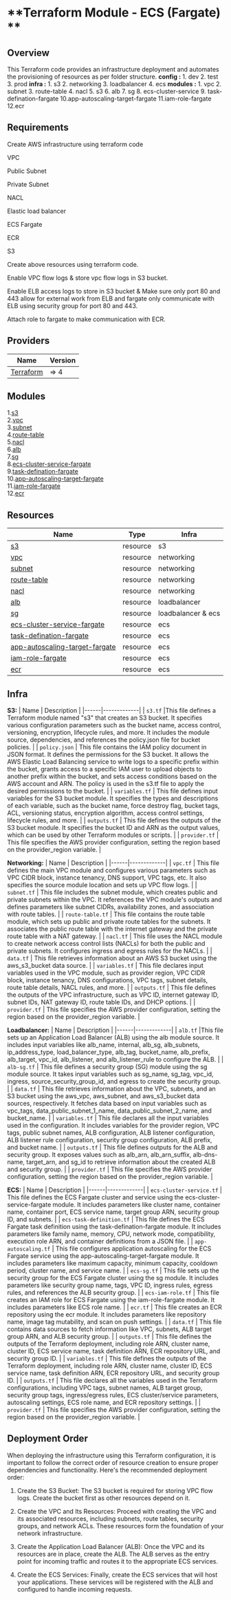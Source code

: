 <!-- BEGIN_TF_DOCS -->

# **Terraform Module - ECS (Fargate) **

## **__Overview__**

This Terraform code provides an infrastructure deployment and automates the provisioning of resources as per folder structure.
**config :**  1. dev
              2. test
              3. prod
**infra :**   1. s3
              2. networking
              3. loadbalancer
              4. ecs
**modules :** 1. vpc
              2. subnet
              3. route-table
              4. nacl
              5. s3
              6. alb
              7. sg
              8. ecs-cluster-service
              9. task-defination-fargate
              10.app-autoscaling-target-fargate
              11.iam-role-fargate
              12.ecr

## **Requirements**

Create AWS infrastructure using terraform code

VPC

Public Subnet 

Private Subnet

NACL

Elastic load balancer

ECS Fargate

ECR

S3

Create above resources using terraform code.

Enable VPC flow logs & store vpc flow logs in S3 bucket. 

Enable ELB access logs to store in S3 bucket &  Make sure only port 80 and 443 allow for external work from ELB and fargate only communicate with ELB using security group for port 80 and 443.

Attach role to fargate to make communication with ECR.


## **Providers**

| Name | Version |
|------|---------|
| <a name="provider_aws"></a> [Terraform](#provider\_aws) | => 4 |


## **Modules**
1.[s3](https://github.com/technocirrus-devops/AWS-Infrastructure-using-Terraform/tree/main/modules/s3) <br>
2.[vpc](https://github.com/technocirrus-devops/AWS-Infrastructure-using-Terraform/tree/main/modules/vpc) <br>
3.[subnet](https://github.com/technocirrus-devops/AWS-Infrastructure-using-Terraform/tree/main/modules/subnet) <br>
4.[route-table](https://github.com/technocirrus-devops/AWS-Infrastructure-using-Terraform/tree/main/modules/route-table) <br>
5.[nacl](https://github.com/technocirrus-devops/AWS-Infrastructure-using-Terraform/tree/main/modules/nacl) <br>
6.[alb](https://github.com/technocirrus-devops/AWS-Infrastructure-using-Terraform/tree/main/modules/alb) <br>
7.[sg](https://github.com/technocirrus-devops/AWS-Infrastructure-using-Terraform/tree/main/modules/sg) <br>
8.[ecs-cluster-service-fargate](https://github.com/technocirrus-devops/AWS-Infrastructure-using-Terraform/tree/main/modules/ecs-cluster-service-fargate) <br>
9.[task-defination-fargate](https://github.com/technocirrus-devops/AWS-Infrastructure-using-Terraform/tree/main/modules/task-defination-fargate) <br>
10.[app-autoscaling-target-fargate](https://github.com/technocirrus-devops/AWS-Infrastructure-using-Terraform/tree/main/modules/app-autoscaling-target-fargate) <br>
11.[iam-role-fargate](https://github.com/technocirrus-devops/AWS-Infrastructure-using-Terraform/tree/main/modules/iam-role-fargate) <br>
12.[ecr](https://github.com/technocirrus-devops/AWS-Infrastructure-using-Terraform/tree/main/modules/ecr) <br>


## **Resources**
| Name | Type | Infra |
|------|------|-------|
| [s3](https://github.com/technocirrus-devops/AWS-Infrastructure-using-Terraform/blob/main/modules/s3/main.tf) | resource | s3 |
| [vpc](https://github.com/technocirrus-devops/AWS-Infrastructure-using-Terraform/blob/main/modules/vpc/main.tf) | resource | networking |
| [subnet](https://github.com/technocirrus-devops/AWS-Infrastructure-using-Terraform/blob/main/modules/subnet/main.tf) | resource | networking |
| [route-table](https://github.com/technocirrus-devops/AWS-Infrastructure-using-Terraform/blob/main/modules/route-table/main.tf) | resource | networking |
| [nacl](https://github.com/technocirrus-devops/AWS-Infrastructure-using-Terraform/blob/main/modules/nacl/main.tf) | resource | networking |
| [alb](https://github.com/technocirrus-devops/AWS-Infrastructure-using-Terraform/blob/main/modules/alb/main.tf) | resource | loadbalancer |
| [sg](https://github.com/technocirrus-devops/AWS-Infrastructure-using-Terraform/blob/main/modules/sg/main.tf) | resource | loadbalancer & ecs |
| [ecs-cluster-service-fargate](https://github.com/technocirrus-devops/AWS-Infrastructure-using-Terraform/blob/main/modules/ecs-cluster-service-fargate/main.tf) | resource | ecs |
| [task-defination-fargate](https://github.com/technocirrus-devops/AWS-Infrastructure-using-Terraform/blob/main/modules/task-defination-fargate/main.tf) | resource | ecs |
| [app-autoscaling-target-fargate](https://github.com/technocirrus-devops/AWS-Infrastructure-using-Terraform/blob/main/modules/app-autoscaling-target-fargate/main.tf) | resource | ecs |
| [iam-role-fargate](https://github.com/technocirrus-devops/AWS-Infrastructure-using-Terraform/blob/main/modules/iam-role-fargate/main.tf) | resource | ecs |
| [ecr](https://github.com/technocirrus-devops/AWS-Infrastructure-using-Terraform/blob/main/modules/ecr/main.tf) | resource | ecs |


## **Infra**

**S3:**
| Name | Description |
|------|-------------|
| `s3.tf` |This file defines a Terraform module named "s3" that creates an S3 bucket. It specifies various configuration parameters such as the bucket name, access control, versioning, encryption, lifecycle rules, and more. It includes the module source, dependencies, and references the policy.json file for bucket policies. |
| `policy.json` | This file contains the IAM policy document in JSON format. It defines the permissions for the S3 bucket. It allows the AWS Elastic Load Balancing service to write logs to a specific prefix within the bucket, grants access to a specific IAM user to upload objects to another prefix within the bucket, and sets access conditions based on the AWS account and ARN. The policy is used in the s3.tf file to apply the desired permissions to the bucket. |
| `variables.tf` | This file defines input variables for the S3 bucket module. It specifies the types and descriptions of each variable, such as the bucket name, force destroy flag, bucket tags, ACL, versioning status, encryption algorithm, access control settings, lifecycle rules, and more. |
| `outputs.tf` | This file defines the outputs of the S3 bucket module. It specifies the bucket ID and ARN as the output values, which can be used by other Terraform modules or scripts. |
| `provider.tf` |  This file specifies the AWS provider configuration, setting the region based on the provider_region variable. |


**Networking:**
| Name | Description |
|------|-------------|
| `vpc.tf` | This file defines the main VPC module and configures various parameters such as VPC CIDR block, instance tenancy, DNS support, VPC tags, etc. It also specifies the source module location and sets up VPC flow logs. |
| `subnet.tf` | This file includes the subnet module, which creates public and private subnets within the VPC. It references the VPC module's outputs and defines parameters like subnet CIDRs, availability zones, and association with route tables. |
| `route-table.tf` | This file contains the route table module, which sets up public and private route tables for the subnets. It associates the public route table with the internet gateway and the private route table with a NAT gateway. |
| `nacl.tf` | This file uses the NACL module to create network access control lists (NACLs) for both the public and private subnets. It configures ingress and egress rules for the NACLs. |
| `data.tf` | This file retrieves information about an AWS S3 bucket using the aws_s3_bucket data source. |
| `variables.tf` | This file declares input variables used in the VPC module, such as provider region, VPC CIDR block, instance tenancy, DNS configurations, VPC tags, subnet details, route table details, NACL rules, and more. |
| `outputs.tf` | This file defines the outputs of the VPC infrastructure, such as VPC ID, internet gateway ID, subnet IDs, NAT gateway ID, route table IDs, and DHCP options. |
| `provider.tf` |   This file specifies the AWS provider configuration, setting the region based on the provider_region variable. |



**Loadbalancer:**
| Name | Description |
|------|-------------|
| `alb.tf` |This file sets up an Application Load Balancer (ALB) using the alb module source. It includes input variables like alb_name, internal, alb_sg, alb_subnets, ip_address_type, load_balancer_type, alb_tag, bucket_name, alb_prefix, alb_target, vpc_id, alb_listener, and alb_listener_rule to configure the ALB. |
| `alb-sg.tf` | This file defines a security group (SG) module using the sg module source. It takes input variables such as sg_name, sg_tag, vpc_id, ingress, source_security_group_id, and egress to create the security group. |
| `data.tf` | This file retrieves information about the VPC, subnets, and an S3 bucket using the aws_vpc, aws_subnet, and aws_s3_bucket data sources, respectively. It fetches data based on input variables such as vpc_tags, data_public_subnet_1_name, data_public_subnet_2_name, and bucket_name. |
| `variables.tf` | This file declares all the input variables used in the configuration. It includes variables for the provider region, VPC tags, public subnet names, ALB configuration, ALB listener configuration, ALB listener rule configuration, security group configuration, ALB prefix, and bucket name. |
| `outputs.tf` | This file defines outputs for the ALB and security group. It exposes values such as alb_arn, alb_arn_suffix, alb-dns-name, target_arn, and sg_id to retrieve information about the created ALB and security group. |
| `provider.tf` |  This file specifies the AWS provider configuration, setting the region based on the provider_region variable. |


**ECS:**
| Name | Description |
|------|-------------|
| `ecs-cluster-service.tf` | This file defines the ECS Fargate cluster and service using the ecs-cluster-service-fargate module. It includes parameters like cluster name, container name, container port, ECS service name, target group ARN, security group ID, and subnets. |
| `ecs-task-definition.tf` | This file defines the ECS Fargate task definition using the task-defination-fargate module. It includes parameters like family name, memory, CPU, network mode, compatibility, execution role ARN, and container definitions from a JSON file. |
| `app-autoscaling.tf` | This file configures application autoscaling for the ECS Fargate service using the app-autoscaling-target-fargate module. It includes parameters like maximum capacity, minimum capacity, cooldown period, cluster name, and service name. |
| `ecs-sg.tf` | This file sets up the security group for the ECS Fargate cluster using the sg module. It includes parameters like security group name, tags, VPC ID, ingress rules, egress rules, and references the ALB security group. |
| `ecs-iam-role.tf` | This file creates an IAM role for ECS Fargate using the iam-role-fargate module. It includes parameters like ECS role name. |
| `ecr.tf` | This file creates an ECR repository using the ecr module. It includes parameters like repository name, image tag mutability, and scan on push settings. |
| `data.tf` | This file contains data sources to fetch information like VPC, subnets, ALB target group ARN, and ALB security group. |
| `outputs.tf` | This file defines the outputs of the Terraform deployment, including role ARN, cluster name, cluster ID, ECS service name, task definition ARN, ECR repository URL, and security group ID. |
| `variables.tf` | This file defines the outputs of the Terraform deployment, including role ARN, cluster name, cluster ID, ECS service name, task definition ARN, ECR repository URL, and security group ID. |
| `outputs.tf` | This file declares all the variables used in the Terraform configurations, including VPC tags, subnet names, ALB target group, security group tags, ingress/egress rules, ECS cluster/service parameters, autoscaling settings, ECS role name, and ECR repository settings. |
| `provider.tf` |  This file specifies the AWS provider configuration, setting the region based on the provider_region variable. |




## **Deployment Order**

When deploying the infrastructure using this Terraform configuration, it is important to follow the correct order of resource creation to ensure proper dependencies and functionality. Here's the recommended deployment order:

1. Create the S3 Bucket: The S3 bucket is required for storing VPC flow logs. Create the bucket first as other resources depend on it.

2. Create the VPC and Its Resources: Proceed with creating the VPC and its associated resources, including subnets, route tables, security groups, and network ACLs. These resources form the foundation of your network infrastructure.

3. Create the Application Load Balancer (ALB): Once the VPC and its resources are in place, create the ALB. The ALB serves as the entry point for incoming traffic and routes it to the appropriate ECS services.

4. Create the ECS Services: Finally, create the ECS services that will host your applications. These services will be registered with the ALB and configured to handle incoming requests.






<!-- END_TF_DOCS -->
